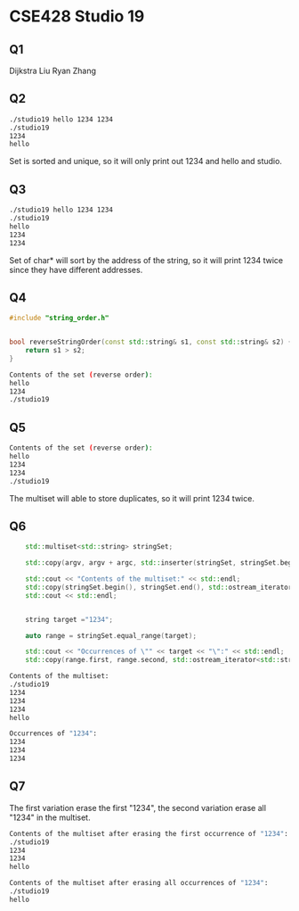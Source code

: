# CSE428 Studio 19

## Q1

Dijkstra Liu
Ryan Zhang


## Q2

```bash
./studio19 hello 1234 1234
./studio19
1234
hello
```

Set is sorted and unique, so it will only print out 1234 and hello and studio.


## Q3

```bash
./studio19 hello 1234 1234
./studio19
hello
1234
1234
```

Set of char* will sort by the address of the string, so it will print 1234 twice since they have different addresses.

## Q4

```C++
#include "string_order.h"


bool reverseStringOrder(const std::string& s1, const std::string& s2) {
    return s1 > s2;
}
```

```bash
Contents of the set (reverse order):
hello
1234
./studio19
```

## Q5

```bash
Contents of the set (reverse order):
hello
1234
1234
./studio19
```

The multiset will able to store duplicates, so it will print 1234 twice.


## Q6

```C++
    std::multiset<std::string> stringSet;

    std::copy(argv, argv + argc, std::inserter(stringSet, stringSet.begin()));

    std::cout << "Contents of the multiset:" << std::endl;
    std::copy(stringSet.begin(), stringSet.end(), std::ostream_iterator<std::string>(std::cout, "\n"));
    std::cout << std::endl;


    string target ="1234";

    auto range = stringSet.equal_range(target);

    std::cout << "Occurrences of \"" << target << "\":" << std::endl;
    std::copy(range.first, range.second, std::ostream_iterator<std::string>(std::cout, "\n"));
```

```bash
Contents of the multiset:
./studio19
1234
1234
1234
hello

Occurrences of "1234":
1234
1234
1234
```


## Q7

The first variation erase the first "1234", the second variation erase all "1234" in the multiset.

```bash
Contents of the multiset after erasing the first occurrence of "1234":
./studio19
1234
1234
hello

Contents of the multiset after erasing all occurrences of "1234":
./studio19
hello
```
